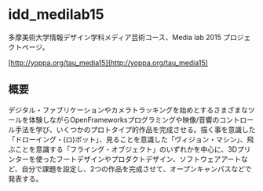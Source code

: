 # idd_medilab15

多摩美術大学情報デザイン学科メディア芸術コース、Media lab 2015 プロジェクトページ。

[http://yoppa.org/tau_media15](http://yoppa.org/tau_media15)

## 概要

デジタル・ファブリケーションやカメラトラッキングを始めとするさまざまなツールを体験しながらOpenFrameworksプログラミングや映像/音響のコントロール手法を学び、いくつかのプロトタイプ的作品を完成させる。描く事を意識した「ドローイング・(ロ)ボット」、見ることを意識した「ヴィジョン・マシン」、飛ぶことを意識する「フライング・オブジェクト」のいずれかを中心に、3Dプリンターを使ったフートデザインやプロダクトデザイン、ソフトウェアアートなど、自分で課題を設定し、2つの作品を完成させて、オープンキャンパスなどで発表する。